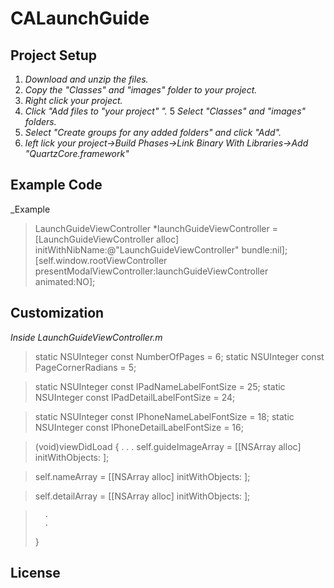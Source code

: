 # CALaunchGuide

## Project Setup

1. _Download and unzip the files._
2. _Copy the "Classes" and "images" folder to your project._
3. _Right click your project._
4. _Click "Add files to "your project" "._
5 _Select "Classes" and "images" folders._
6. _Select "Create groups for any added folders" and click "Add"._
7. _left lick your project->Build Phases->Link Binary With Libraries->Add "QuartzCore.framework"_


## Example Code

_Example

> LaunchGuideViewController *launchGuideViewController = [LaunchGuideViewController alloc] initWithNibName:@"LaunchGuideViewController" bundle:nil];
> [self.window.rootViewController presentModalViewController:launchGuideViewController animated:NO];

## Customization

_Inside LaunchGuideViewController.m_

> static NSUInteger const NumberOfPages = 6;
> static NSUInteger const PageCornerRadians = 5;

> static NSUInteger const IPadNameLabelFontSize = 25;
> static NSUInteger const IPadDetailLabelFontSize = 24;

> static NSUInteger const IPhoneNameLabelFontSize = 18;
> static NSUInteger const IPhoneDetailLabelFontSize = 16;

> (void)viewDidLoad
> {		.
> 		.
> 		.
> 	self.guideImageArray = [[NSArray alloc] initWithObjects: ];

> 	self.nameArray = [[NSArray alloc] initWithObjects: ];

> 	self.detailArray = [[NSArray alloc] initWithObjects: ];

> 		.
> 		.
> }

## License


